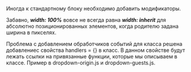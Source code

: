 Иногда к стандартному блоку необходимо добавить модификаторы. 

Забавно, ***width: 100%*** вовсе не всегда равна ***width: inherit*** для абсолютно позиционированных элементов, когда родителю задана ширина в пикселях.

Проблема с добавлением обработчиков событий для класса решена добавлениес свойства handlers = {} в класс. В данном свойстве будут лежать ссылки на привязанные функции, которые мы описываем в классе. Пример в dropdown-origin.js и dropdown-guests.js.
